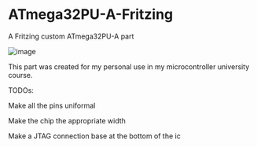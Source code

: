 # ATmega32PU-A-Fritzing

A Fritzing custom ATmega32PU-A part

![image](https://user-images.githubusercontent.com/26723053/142952426-ae36fcb1-4a8a-4b04-8203-eec38ed23e3d.png)

This part was created for my personal use in my microcontroller university course.

TODOs:

  Make all the pins uniformal
  
  Make the chip the appropriate width
  
  Make a JTAG connection base at the bottom of the ic


